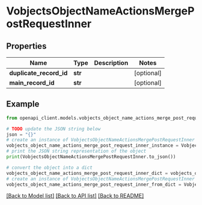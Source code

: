 # VobjectsObjectNameActionsMergePostRequestInner


## Properties

Name | Type | Description | Notes
------------ | ------------- | ------------- | -------------
**duplicate_record_id** | **str** |  | [optional] 
**main_record_id** | **str** |  | [optional] 

## Example

```python
from openapi_client.models.vobjects_object_name_actions_merge_post_request_inner import VobjectsObjectNameActionsMergePostRequestInner

# TODO update the JSON string below
json = "{}"
# create an instance of VobjectsObjectNameActionsMergePostRequestInner from a JSON string
vobjects_object_name_actions_merge_post_request_inner_instance = VobjectsObjectNameActionsMergePostRequestInner.from_json(json)
# print the JSON string representation of the object
print(VobjectsObjectNameActionsMergePostRequestInner.to_json())

# convert the object into a dict
vobjects_object_name_actions_merge_post_request_inner_dict = vobjects_object_name_actions_merge_post_request_inner_instance.to_dict()
# create an instance of VobjectsObjectNameActionsMergePostRequestInner from a dict
vobjects_object_name_actions_merge_post_request_inner_from_dict = VobjectsObjectNameActionsMergePostRequestInner.from_dict(vobjects_object_name_actions_merge_post_request_inner_dict)
```
[[Back to Model list]](../README.md#documentation-for-models) [[Back to API list]](../README.md#documentation-for-api-endpoints) [[Back to README]](../README.md)


